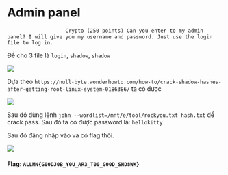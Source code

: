 # Admin panel
`                   Crypto (250 points)
Can you enter to my admin panel? I will give you my username and password. Just use the login file to log in.`

Đề cho 3 file là `login`, `shadow`, `shadow`

![](https://i.imgur.com/9OVWip3.png)

Dựa theo `https://null-byte.wonderhowto.com/how-to/crack-shadow-hashes-after-getting-root-linux-system-0186386/` ta có được

![](https://i.imgur.com/JZ8QkFm.png)

Sau đó dùng lệnh `john --wordlist=/mnt/e/tool/rockyou.txt hash.txt` để crack pass. Sau đó ta có được password là: `hellokitty`

Sau đó đăng nhập vào và có flag thôi.

![](https://i.imgur.com/4IbY7cc.png)

#### Flag: `ALLMN{G00DJ0B_Y0U_AR3_T00_G00D_SHD8WK}`
